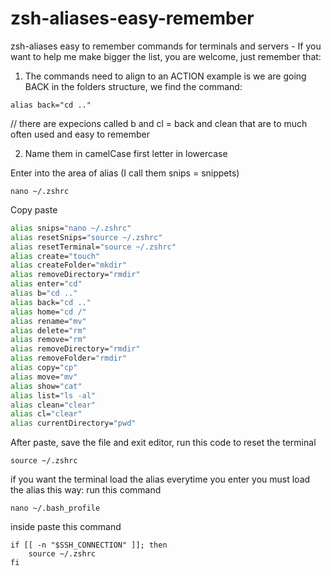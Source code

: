 # zsh-aliases-easy-remember

zsh-aliases easy to remember commands for terminals and servers - If you want to help me make bigger the list, you are welcome, just remember that:

1. The commands need to align to an ACTION example is we are going BACK in the folders structure, we find the command:
```
alias back="cd .."
```
// there are expecions called b and cl = back and clean that are to much often used and easy to remember

2. Name them in camelCase first letter in lowercase

Enter into the area of alias (I call them snips = snippets)
```
nano ~/.zshrc
```
Copy paste
```zsh
alias snips="nano ~/.zshrc"
alias resetSnips="source ~/.zshrc"
alias resetTerminal="source ~/.zshrc"
alias create="touch"
alias createFolder="mkdir"
alias removeDirectory="rmdir"
alias enter="cd"
alias b="cd .."
alias back="cd .."
alias home="cd /"
alias rename="mv"
alias delete="rm"
alias remove="rm"
alias removeDirectory="rmdir"
alias removeFolder="rmdir"
alias copy="cp"
alias move="mv"
alias show="cat"
alias list="ls -al"
alias clean="clear"
alias cl="clear"
alias currentDirectory="pwd"
```

After paste, save the file and exit editor, run this code to reset the terminal
```
source ~/.zshrc
```
if you want the terminal load the alias everytime you enter you must load the alias this way: run this command
```
nano ~/.bash_profile
```
inside paste this command
```
if [[ -n "$SSH_CONNECTION" ]]; then
    source ~/.zshrc
fi
```
